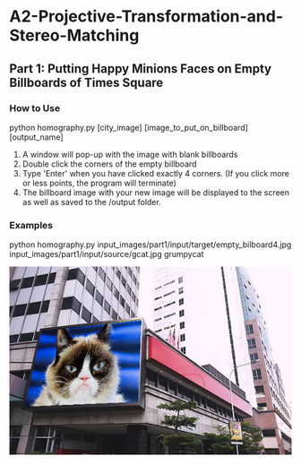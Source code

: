 # A2-Projective-Transformation-and-Stereo-Matching

## Part 1: Putting Happy Minions Faces on Empty Billboards of Times Square

### How to Use

python homography.py [city_image] [image_to_put_on_billboard] [output_name]

1. A window will pop-up with the image with blank billboards
2. Double click the corners of the empty billboard
3. Type 'Enter' when you have clicked exactly 4 corners. (If you click more or less points, the program will terminate)
4. The billboard image with your new image will be displayed to the screen as well as saved to the /output folder.

### Examples

python homography.py input_images/part1/input/target/empty_bilboard4.jpg input_images/part1/input/source/gcat.jpg grumpycat

![example1](/examples/grumpycat.png)
